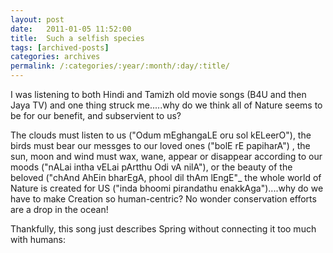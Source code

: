 ```yaml
---
layout: post
date:	2011-01-05 11:52:00
title:  Such a selfish species
tags: [archived-posts]
categories: archives
permalink: /:categories/:year/:month/:day/:title/
---
```

I was listening to both Hindi and Tamizh old movie songs (B4U and then Jaya TV) and one thing struck me.....why do we think all of Nature seems to be for our benefit, and subservient to us? 

The clouds must listen to us ("Odum mEghangaLE oru sol kELeerO"), the birds must bear our messges to our loved ones ("bolE rE papiharA") , the sun, moon and wind must wax, wane, appear or disappear according to our moods ("nALai intha vELai pArtthu Odi vA nilA"), or the beauty of the beloved ("chAnd AhEin bharEgA, phool dil thAm lEngE"_ the whole world of Nature is created for US ("inda bhoomi pirandathu enakkAga")....why do we have to make Creation so human-centric? No wonder conservation efforts are a drop in the ocean!

Thankfully, this song just describes Spring without connecting it too much with humans:

<lj-embed id="604"/>
